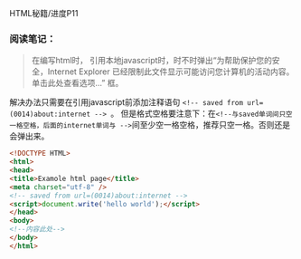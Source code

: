 HTML秘籍/进度P11
###  阅读笔记：

> 在编写html时， 引用本地javascript时，时不时弹出“为帮助保护您的安全，Internet Explorer 已经限制此文件显示可能访问您计算机的活动内容。单击此处查看选项…” 框。 

解决办法只需要在引用javascript前添加注释语句 ```<!-- saved from url=(0014)about:internet --> ```。 但是格式空格要注意下：在```<!--与saved单词间只空一格空格，后面的internet单词与 -->```间至少空一格空格，推荐只空一格。否则还是会弹出来。 

``` HTML  
<!DOCTYPE HTML>  
<html>  
<head>  
<title>Examole html page</title>  
<meta charset="utf-8" />  
<!-- saved from url=(0014)about:internet -->  
<script>document.write('hello world');</script>  
</head>  
<body>  
<!--内容此处-->  
</body>  
</html>  
```
<!--stackedit_data:
eyJoaXN0b3J5IjpbMTI2NTI2ODk2XX0=
-->